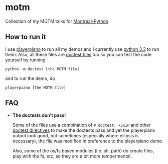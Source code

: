 motm
====

Collection of my MOTM talks for [Montréal-Python](http://montrealpython.org).

How to run it
-------------

I use [playerpiano](https://pypi.python.org/pypi/PlayerPiano/0.1.1) to run all my demos and I currently use [python 3.3](http://python.org/download/releases/3.3.3/) to run them. Also, all these files are [doctest files](http://docs.python.org/3.3/library/doctest.html) too so you can test the code yourself by running

    python -m doctest [the MOTM file]
    
and to run the demo, do

    playerpiano [the MOTM file]
    
FAQ
---

* **The doctests don't pass!**

    Some of the files use a combination of ``# doctest: +SKIP`` and other [doctest directives](http://docs.python.org/3.3/library/doctest.html#directives) to make the doctests pass and yet the playerpiano output look good, but sometimes (especially where ellipsis is necessary), the file was modified in preference to the playerpiano demo.

    Also, some of the os/fs based modules (i.e. sh, path) do create files, play with the fs, etc, so they are a bit more tempermental.

